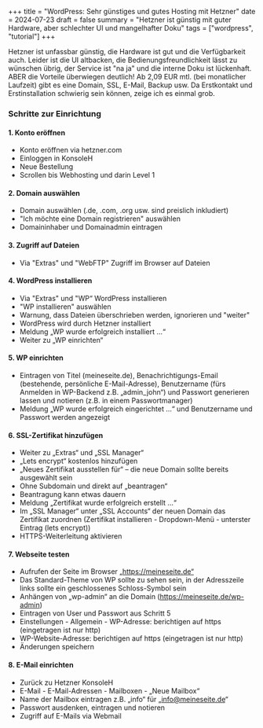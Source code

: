 +++
title = "WordPress: Sehr günstiges und gutes Hosting mit Hetzner"
date = 2024-07-23
draft = false
summary = "Hetzner ist günstig mit guter Hardware, aber schlechter UI und mangelhafter Doku"
tags = ["wordpress", "tutorial"]
+++


Hetzner ist unfassbar günstig, die Hardware ist gut und die Verfügbarkeit auch. Leider ist die UI altbacken, die Bedienungsfreundlichkeit lässt zu wünschen übrig, der Service ist "na ja" und die interne Doku ist lückenhaft. ABER die Vorteile überwiegen deutlich! Ab 2,09 EUR mtl. (bei monatlicher Laufzeit) gibt es eine Domain, SSL, E-Mail, Backup usw. Da Erstkontakt und Erstinstallation schwierig sein können, zeige ich es einmal grob.

### Schritte zur Einrichtung

#### 1. Konto eröffnen
- Konto eröffnen via hetzner.com
- Einloggen in KonsoleH
- Neue Bestellung
- Scrollen bis Webhosting und darin Level 1

#### 2. Domain auswählen
- Domain auswählen (.de, .com, .org usw. sind preislich inkludiert)
- "Ich möchte eine Domain registrieren" auswählen
- Domaininhaber und Domainadmin eintragen

#### 3. Zugriff auf Dateien
- Via "Extras" und "WebFTP" Zugriff im Browser auf Dateien

#### 4. WordPress installieren
- Via "Extras" und "WP“ WordPress installieren
- "WP installieren" auswählen
- Warnung, dass Dateien überschrieben werden, ignorieren und "weiter"
- WordPress wird durch Hetzner installiert
- Meldung „WP wurde erfolgreich installiert …“
- Weiter zu „WP einrichten“

#### 5. WP einrichten
- Eintragen von Titel (meineseite.de), Benachrichtigungs-Email (bestehende, persönliche E-Mail-Adresse), Benutzername (fürs Anmelden in WP-Backend z.B. „admin_john“) und Passwort generieren lassen und notieren (z.B. in einem Passwortmanager)
- Meldung „WP wurde erfolgreich eingerichtet …“ und Benutzername und Passwort werden angezeigt

#### 6. SSL-Zertifikat hinzufügen
- Weiter zu „Extras“ und „SSL Manager“
- „Lets encrypt“ kostenlos hinzufügen
- „Neues Zertifikat ausstellen für“ – die neue Domain sollte bereits ausgewählt sein
- Ohne Subdomain und direkt auf „beantragen“
- Beantragung kann etwas dauern
- Meldung „Zertifikat wurde erfolgreich erstellt …“
- Im „SSL Manager“ unter „SSL Accounts“ der neuen Domain das Zertifikat zuordnen (Zertifikat installieren - Dropdown-Menü - unterster Eintrag (lets encrypt))
- HTTPS-Weiterleitung aktivieren

#### 7. Webseite testen
- Aufrufen der Seite im Browser „https://meineseite.de“
- Das Standard-Theme von WP sollte zu sehen sein, in der Adresszeile links sollte ein geschlossenes Schloss-Symbol sein
- Anhängen von „wp-admin“ an die Domain (https://meineseite.de/wp-admin)
- Eintragen von User und Passwort aus Schritt 5
- Einstellungen - Allgemein - WP-Adresse: berichtigen auf https (eingetragen ist nur http)
- WP-Website-Adresse: berichtigen auf https (eingetragen ist nur http)
- Änderungen speichern

#### 8. E-Mail einrichten
- Zurück zu Hetzner KonsoleH
- E-Mail - E-Mail-Adressen - Mailboxen - „Neue Mailbox“
- Name der Mailbox eintragen z.B. „info“ für „info@meineseite.de“
- Passwort ausdenken, eintragen und notieren
- Zugriff auf E-Mails via Webmail
